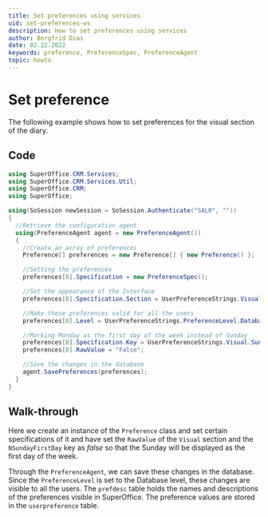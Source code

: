 ```yaml
---
title: Set preferences using services
uid: set-preferences-ws
description: How to set preferences using services
author: Bergfrid Dias
date: 02.22.2022
keywords: preference, PreferenceSpec, PreferenceAgent
topic: howto
---
```


# Set preference

The following example shows how to set preferences for the visual section of the diary.

## Code

```csharp
using SuperOffice.CRM.Services;
using SuperOffice.CRM.Services.Util;
using SuperOffice.CRM;
using SuperOffice;

using(SoSession newSession = SoSession.Authenticate("SAL0", ""))
{
  //Retrieve the configuration agent
  using(PreferenceAgent agent = new PreferenceAgent())
  {
    //Create an array of preferences
    Preference[] preferences = new Preference[] { new Preference() };

    //Setting the preferences
    preferences[0].Specification = new PreferenceSpec();

    //Set the appearance of the Interface
    preferences[0].Specification.Section = UserPreferenceStrings.Visual.Section;

    //Make these preferences valid for all the users
    preferences[0].Level = UserPreferenceStrings.PreferenceLevel.Database;

    //Marking Monday as the first day of the week instead of Sunday
    preferences[0].Specification.Key = UserPreferenceStrings.Visual.SundayFirstDay;
    preferences[0].RawValue = "False";

    //Save the changes in the database
    agent.SavePreferences(preferences);
  }
}
```

## Walk-through

Here we create an instance of the `Preference` class and set certain specifications of it and have set the `RawValue` of the `Visual` section and the `NSundayFirstDay` key as *false* so that the Sunday will be displayed as the first day of the week.

Through the `PreferenceAgent`, we can save these changes in the database. Since the `PreferenceLevel` is set to the Database level, these changes are visible to all the users. The `prefdesc` table holds the names and descriptions of the preferences visible in SuperOffice. The preference values are stored in the `userpreference` table.
